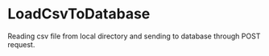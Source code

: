 # LoadCsvToDatabase
Reading csv file from local directory and sending to database through POST request.
